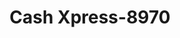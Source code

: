 ---
f_zip-code: 67114
f_state-code: KS
title: Cash Xpress-8970
f_phone: 316-283-9966
f_city-only: Newton
f_address: 501 N Poplar Street Newton
f_location-unique-id: '8970'
slug: cash-xpress-8970
updated-on: '2024-05-30T13:46:58.046Z'
created-on: '2024-05-30T13:36:59.803Z'
published-on: '2024-05-30T13:54:32.469Z'
f_city-state: cms/city/newton-ks.md
f_company: cms/company/cash-xpress.md
f_state: cms/state/kansas.md
layout: '[payday-loan].html'
tags: payday-loan
---